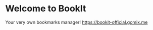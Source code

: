 Welcome to BookIt
==============================

Your very own bookmarks manager!
https://bookit-official.gomix.me